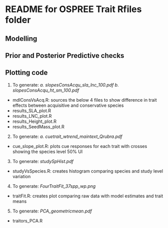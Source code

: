 # README for OSPREE Trait Rfiles folder

## Modelling

## Prior and Posterior Predictive checks

## Plotting code
1. To generate: _a. slopesConsAcqu_sla_lnc_100.pdf b. slopesConsAcqu_ht_sm_100.pdf_
- mdlConsVsAcq.R: sources the below 4 files to show difference in trait effects between acquisitive and conservative species 
- results_SLA_plot.R
- results_LNC_plot.R
- results_Height_plot.R
- results_SeedMass_plot.R
  
2. To generate: _a. cuetrait_wtrend_maintext_Qrubra.pdf_
- cue_slope_plot.R: plots cue responses for each trait with crosses showing the species level 50% UI

3. To generate: _studySpHist.pdf_
- studyVsSpecies.R: creates histogram comparing species and study level variation

4. To generate: _FourTraitFit_37spp_wp.png_
- traitFit.R: creates plot comparing raw data with model estimates and trait means
  
5. To generate: _PCA_geometricmean.pdf_
- traitors_PCA.R



